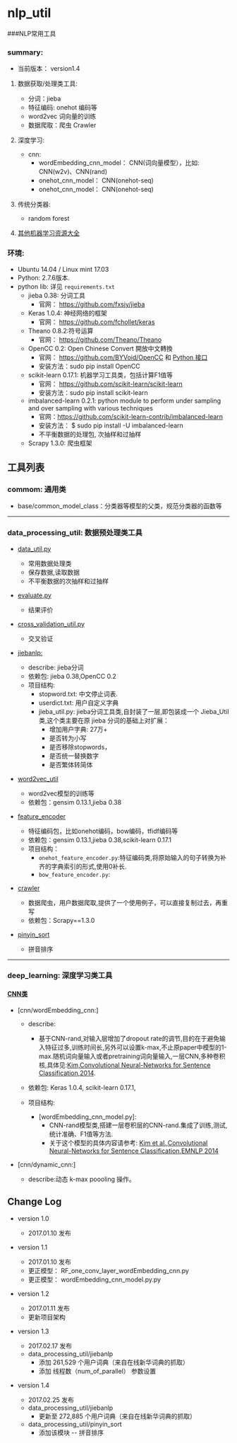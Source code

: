 # nlp_util
###NLP常用工具


### summary:
- 当前版本： version1.4
1. 数据获取/处理类工具:
    - 分词：jieba
    - 特征编码: onehot 编码等
    - word2vec 词向量的训练
    - 数据爬取：爬虫 Crawler
    
2. 深度学习:
    - cnn:
        - wordEmbedding_cnn_model： CNN(词向量模型），比如: CNN(w2v)、CNN(rand)
        - onehot_cnn_model： CNN(onehot-seq)
        - onehot_cnn_model： CNN(onehot-seq)
3. 传统分类器:
    - random forest
    
4. [其他机器学习资源大全](https://raw.githubusercontent.com/JDwangmo/nlp_util/master/resource/国外程序员整理的机器学习资源大全.pdf)

### 环境:
- Ubuntu 14.04 / Linux mint 17.03
- Python: 2.7.6版本.
- python lib: 详见 `requirements.txt`
    - jieba 0.38: 分词工具
        - 官网： https://github.com/fxsjy/jieba
    - Keras 1.0.4: 神经网络的框架
        - 官网： https://github.com/fchollet/keras
    - Theano 0.8.2:符号运算
        - 官网： https://github.com/Theano/Theano
    - OpenCC 0.2: Open Chinese Convert 開放中文轉換
        - 官网： https://github.com/BYVoid/OpenCC 和 [Python 接口](https://github.com/lepture/opencc-python)
        - 安装方法：sudo pip install OpenCC
    - scikit-learn 0.17.1: 机器学习工具类，包括计算F1值等
        - 官网： https://github.com/scikit-learn/scikit-learn
        - 安装方法：sudo pip install scikit-learn
    - imbalanced-learn 0.2.1: python module to perform under sampling and over sampling with various techniques
        - 官网：https://github.com/scikit-learn-contrib/imbalanced-learn
        - 安装方法： $ sudo pip install -U imbalanced-learn
        - 不平衡数据的处理包, 次抽样和过抽样
    - Scrapy 1.3.0: 爬虫框架

## 工具列表

### commom: 通用类
- base/common_model_class：分类器等模型的父类，规范分类器的函数等

---------------


### data_processing_util: 数据预处理类工具
   
- [data_util.py]()
    - 常用数据处理类
    - 保存数据,读取数据
    - 不平衡数据的次抽样和过抽样    
    
- [evaluate.py]()
    - 结果评价
    
- [cross_validation_util.py]()
    - 交叉验证
    
- [jiebanlp:](https://github.com/JDwangmo/nlp_util/tree/master/data_processing_util/jiebanlp)
    - describe: jieba分词
    - 依赖包: jieba 0.38,OpenCC 0.2
    - 项目结构:
        - stopword.txt: 中文停止词表.
        - userdict.txt: 用户自定义字典
        - jieba_util.py: jieba分词工具类,自封装了一层,即包装成一个 Jieba_Util类,这个类主要在原 jieba 分词的基础上对扩展：
            - 增加用户字典: 27万+
            - 是否转为小写
            - 是否移除stopwords，
            - 是否统一替换数字 
            - 是否繁体转简体
            
- [word2vec_util](https://github.com/JDwangmo/nlp_util/tree/master/data_processing_util/word2vec_util)      
    - word2vec模型的训练等
    - 依赖包：gensim 0.13.1,jieba 0.38
    
- [feature_encoder](https://github.com/JDwangmo/nlp_util/tree/master/data_processing_util/feature_encoder)      
    - 特征编码包，比如onehot编码，bow编码，tfidf编码等
    - 依赖包：gensim 0.13.1,jieba 0.38,scikit-learn 0.17.1
    - 项目结构：
        - `onehot_feature_encoder.py`:特征编码类,将原始输入的句子转换为补齐的字典索引的形式,使用0补长.
        - `bow_feature_encoder.py`:
    
- [crawler](https://github.com/JDwangmo/nlp_util/tree/master/data_processing_util/crawler)
    - 数据爬虫，用户数据爬取,提供了一个使用例子，可以直接复制过去，再重写
    - 依赖包：Scrapy==1.3.0    
    
- [pinyin_sort](https://github.com/JDwangmo/nlp_util/tree/master/data_processing_util/pinyin_sort)
    - 拼音排序
     
---------------
### deep_learning: 深度学习类工具

#### [CNN类](https://github.com/JDwangmo/nlp_util/tree/master/deep_learning/cnn/)
- [cnn/wordEmbedding_cnn:]
    - describe: 
        - 基于CNN-rand,对输入层增加了dropout rate的调节,目的在于避免输入特征过多,训练时间长,另外可以设置k-max,不止原paper中模型的1-max.随机词向量输入或者pretraining词向量输入,一层CNN,多种卷积核,具体见:[Kim,Convolutional Neural-Networks for Sentence Classification,2014](https://github.com/JDwangmo/coprocessor#2convolutional-neural-networks-for-sentence-classification).
    
    - 依赖包: Keras 1.0.4, scikit-learn 0.17.1,
    - 项目结构:
        - [wordEmbedding_cnn_model.py]:
            - CNN-rand模型类,搭建一层卷积层的CNN-rand.集成了训练,测试,统计准确、F1值等方法.
            - 关于这个模型的具体内容请参考: [Kim et al.,Convolutional Neural-Networks for Sentence Classification,EMNLP 2014](https://github.com/JDwangmo/coprocessor#2convolutional-neural-networks-for-sentence-classification)
    
- [cnn/dynamic_cnn:]
    - describe:动态 k-max poooling 操作。


## Change Log
- version 1.0   
    - 2017.01.10 发布
    
- version 1.1  
    - 2017.01.10 发布
    - 更正模型： RF_one_conv_layer_wordEmbedding_cnn.py
    - 更正模型： wordEmbedding_cnn_model.py.py
    
- version 1.2  
    - 2017.01.11 发布
    - 更新项目架构  
      
- version 1.3  
    - 2017.02.17 发布
    - data_processing_util/jiebanlp 
        - 添加 261,529 个用户词典（来自在线新华词典的抓取）
        - 添加 线程数（num_of_parallel） 参数设置 
     
- version 1.4  
    - 2017.02.25 发布
    - data_processing_util/jiebanlp 
        - 更新至 272,885 个用户词典（来自在线新华词典的抓取）
    - data_processing_util/pinyin_sort
        - 添加该模块 -- 拼音排序